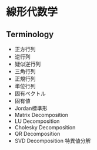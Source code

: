 # 線形代数学

## Terminology

- 正方行列
- 逆行列
- 疑似逆行列
- 三角行列
- 正規行列
- 単位行列
- 固有ベクトル
- 固有値
- Jordan標準形
- Matrix Decomposition
- LU Decomposition
- Cholesky Decomposition
- QR Decomposition
- SVD Decomposition 特異値分解